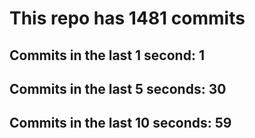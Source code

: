 # This repo has 1481 commits

## Commits in the last 1 second: 1
## Commits in the last 5 seconds: 30
## Commits in the last 10 seconds: 59
